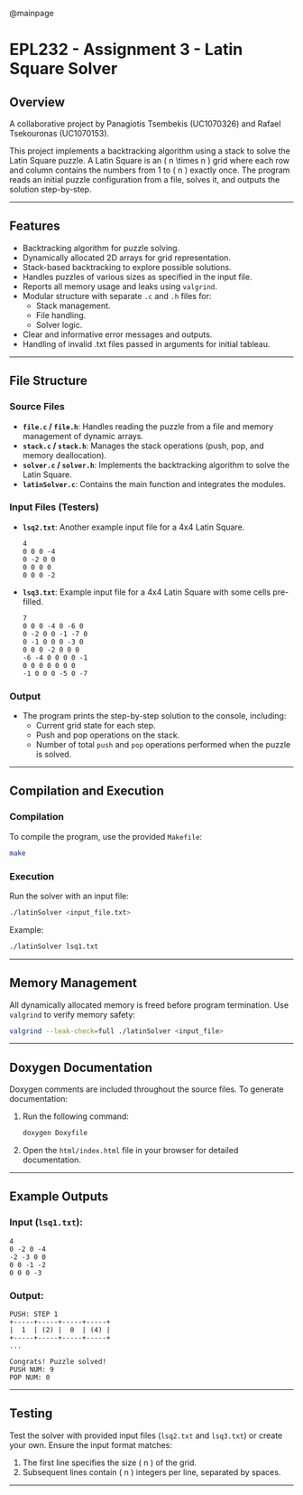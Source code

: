 @mainpage
# EPL232 - Assignment 3 - Latin Square Solver

## Overview
A collaborative project by Panagiotis Tsembekis (UC1070326) and Rafael Tsekouronas (UC1070153).

This project implements a backtracking algorithm using a stack to solve the Latin Square puzzle. A Latin Square is an \( n \times n \) grid where each row and column contains the numbers from 1 to \( n \) exactly once. The program reads an initial puzzle configuration from a file, solves it, and outputs the solution step-by-step.

---

## Features
- Backtracking algorithm for puzzle solving.
- Dynamically allocated 2D arrays for grid representation.
- Stack-based backtracking to explore possible solutions.
- Handles puzzles of various sizes as specified in the input file.
- Reports all memory usage and leaks using `valgrind`.
- Modular structure with separate `.c` and `.h` files for:
  - Stack management.
  - File handling.
  - Solver logic.
- Clear and informative error messages and outputs.
- Handling of invalid .txt files passed in arguments for initial tableau.

---

## File Structure
### Source Files
- **`file.c` / `file.h`**: Handles reading the puzzle from a file and memory management of dynamic arrays.
- **`stack.c` / `stack.h`**: Manages the stack operations (push, pop, and memory deallocation).
- **`solver.c` / `solver.h`**: Implements the backtracking algorithm to solve the Latin Square.
- **`latinSolver.c`**: Contains the main function and integrates the modules.

### Input Files (Testers)
- **`lsq2.txt`**: Another example input file for a 4x4 Latin Square.
  ```text
  4
  0 0 0 -4
  0 -2 0 0
  0 0 0 0
  0 0 0 -2
  ```
- **`lsq3.txt`**: Example input file for a 4x4 Latin Square with some cells pre-filled.
  ```text
  7
  0 0 0 -4 0 -6 0
  0 -2 0 0 -1 -7 0
  0 -1 0 0 0 -3 0
  0 0 0 -2 0 0 0
  -6 -4 0 0 0 0 -1
  0 0 0 0 0 0 0
  -1 0 0 0 -5 0 -7
  ```

### Output
- The program prints the step-by-step solution to the console, including:
  - Current grid state for each step.
  - Push and pop operations on the stack.
  - Number of total `push` and `pop` operations performed when the puzzle is solved.

---

## Compilation and Execution
### Compilation
To compile the program, use the provided `Makefile`:
```bash
make
```

### Execution
Run the solver with an input file:
```bash
./latinSolver <input_file.txt>
```
Example:
```bash
./latinSolver lsq1.txt
```

---

## Memory Management
All dynamically allocated memory is freed before program termination. Use `valgrind` to verify memory safety:
```bash
valgrind --leak-check=full ./latinSolver <input_file>
```

---

## Doxygen Documentation
Doxygen comments are included throughout the source files. To generate documentation:
1. Run the following command:
   ```bash
   doxygen Doxyfile
   ```
2. Open the `html/index.html` file in your browser for detailed documentation.

---

## Example Outputs
### Input (`lsq1.txt`):
```text
4
0 -2 0 -4
-2 -3 0 0
0 0 -1 -2
0 0 0 -3
```
### Output:
```text
PUSH: STEP 1
+-----+-----+-----+-----+
|  1  | (2) |  0  | (4) |
+-----+-----+-----+-----+
...

Congrats! Puzzle solved!
PUSH NUM: 9
POP NUM: 0
```

---

## Testing
Test the solver with provided input files (`lsq2.txt` and `lsq3.txt`) or create your own. Ensure the input format matches:
1. The first line specifies the size \( n \) of the grid.
2. Subsequent lines contain \( n \) integers per line, separated by spaces.

---